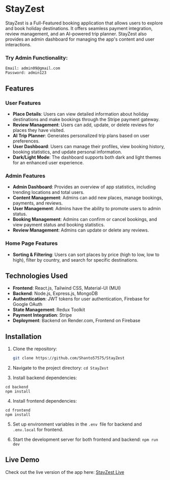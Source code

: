 # StayZest

StayZest is a Full-Featured booking application that allows users to explore and book holiday destinations. It offers seamless payment integration, review management, and an AI-powered trip planner. StayZest also provides an admin dashboard for managing the app's content and user interactions.

### Try Admin Functionality:

```
Email: admin09@gmail.com
Password: admin123
```

## Features

### User Features

- **Place Details**: Users can view detailed information about holiday destinations and make bookings through the Stripe payment gateway.
- **Review Management**: Users can add, update, or delete reviews for places they have visited.
- **AI Trip Planner**: Generates personalized trip plans based on user preferences.
- **User Dashboard**: Users can manage their profiles, view booking history, booking statistics, and update personal information.
- **Dark/Light Mode**: The dashboard supports both dark and light themes for an enhanced user experience.

### Admin Features

- **Admin Dashboard**: Provides an overview of app statistics, including trending locations and total users.
- **Content Management**: Admins can add new places, manage bookings, payments, and reviews.
- **User Management**: Admins have the ability to promote users to admin status.
- **Booking Management**: Admins can confirm or cancel bookings, and view payment status and booking statistics.
- **Review Management**: Admins can update or delete any reviews.

### Home Page Features

- **Sorting & Filtering**: Users can sort places by price (high to low, low to high), filter by country, and search for specific destinations.

## Technologies Used

- **Frontend**: React.js, Tailwind CSS, Material-UI (MUI)
- **Backend**: Node.js, Express.js, MongoDB
- **Authentication**: JWT tokens for user authentication, Firebase for Google OAuth
- **State Management**: Redux Toolkit
- **Payment Integration**: Stripe
- **Deployment**: Backend on Render.com, Frontend on Firebase

## Installation

1. Clone the repository:
   ```bash
   git clone https://github.com/Shanto57575/StayZest
   ```
2. Navigate to the project directory: `cd StayZest`

3. Install backend dependencies:

```
cd backend
npm install
```

4. Install frontend dependencies:

```
cd frontend
npm install
```

5. Set up environment variables in the `.env `file for backend and `.env.local` for frontend.

6. Start the development server for both frontend and backend: `npm run dev`

## Live Demo

Check out the live version of the app here: [StayZest Live](https://stayzest-cbf59.web.app)
